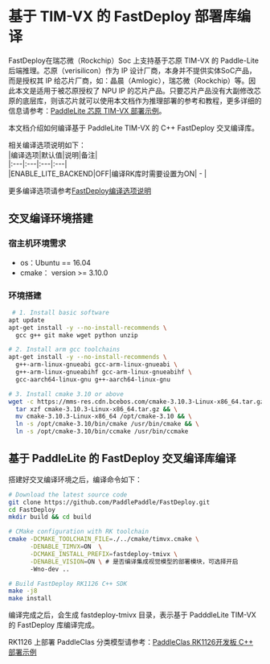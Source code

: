 # 基于 TIM-VX 的 FastDeploy 部署库编译

FastDeploy在瑞芯微（Rockchip）Soc 上支持基于芯原 TIM-VX 的 Paddle-Lite 后端推理。芯原（verisilicon）作为 IP 设计厂商，本身并不提供实体SoC产品，而是授权其 IP 给芯片厂商，如：晶晨（Amlogic），瑞芯微（Rockchip）等。因此本文是适用于被芯原授权了 NPU IP 的芯片产品。只要芯片产品没有大副修改芯原的底层库，则该芯片就可以使用本文档作为推理部署的参考和教程，更多详细的信息请参考：[PaddleLite 芯原 TIM-VX 部署示例](https://paddle-lite.readthedocs.io/zh/develop/demo_guides/verisilicon_timvx.html)。

本文档介绍如何编译基于 PaddleLite TIM-VX 的 C++ FastDeploy 交叉编译库。

相关编译选项说明如下：  
|编译选项|默认值|说明|备注|  
|:---|:---|:---|:---|  
|ENABLE_LITE_BACKEND|OFF|编译RK库时需要设置为ON| - |

更多编译选项请参考[FastDeploy编译选项说明](./README.md)

## 交叉编译环境搭建

### 宿主机环境需求  
- os：Ubuntu == 16.04
- cmake： version >= 3.10.0  

### 环境搭建
```bash
 # 1. Install basic software
apt update
apt-get install -y --no-install-recommends \
  gcc g++ git make wget python unzip

# 2. Install arm gcc toolchains
apt-get install -y --no-install-recommends \
  g++-arm-linux-gnueabi gcc-arm-linux-gnueabi \
  g++-arm-linux-gnueabihf gcc-arm-linux-gnueabihf \
  gcc-aarch64-linux-gnu g++-aarch64-linux-gnu

# 3. Install cmake 3.10 or above
wget -c https://mms-res.cdn.bcebos.com/cmake-3.10.3-Linux-x86_64.tar.gz && \
  tar xzf cmake-3.10.3-Linux-x86_64.tar.gz && \
  mv cmake-3.10.3-Linux-x86_64 /opt/cmake-3.10 && \
  ln -s /opt/cmake-3.10/bin/cmake /usr/bin/cmake && \
  ln -s /opt/cmake-3.10/bin/ccmake /usr/bin/ccmake
```

## 基于 PaddleLite 的 FastDeploy 交叉编译库编译
搭建好交叉编译环境之后，编译命令如下：
```bash
# Download the latest source code
git clone https://github.com/PaddlePaddle/FastDeploy.git
cd FastDeploy  
mkdir build && cd build

# CMake configuration with RK toolchain
cmake -DCMAKE_TOOLCHAIN_FILE=./../cmake/timvx.cmake \
      -DENABLE_TIMVX=ON  \
      -DCMAKE_INSTALL_PREFIX=fastdeploy-tmivx \
      -DENABLE_VISION=ON \ # 是否编译集成视觉模型的部署模块，可选择开启
      -Wno-dev ..

# Build FastDeploy RK1126 C++ SDK
make -j8
make install
```  
编译完成之后，会生成 fastdeploy-tmivx 目录，表示基于 PadddleLite TIM-VX 的 FastDeploy 库编译完成。

RK1126 上部署 PaddleClas 分类模型请参考：[PaddleClas RK1126开发板 C++ 部署示例](../../../examples/vision/classification/paddleclas/rk1126/README.md)
